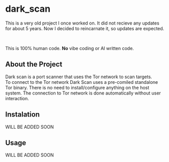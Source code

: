 # dark_scan
This is a very old project I once worked on. It did not recieve any updates for about 5 years.
Now I decided to reincarnate it, so updates are expected.  

<br>

This is 100% human code. **No** vibe coding or AI written code.

## About the Project

Dark scan is a port scanner that uses the Tor network to scan targets.  
To connect to the Tor network Dark Scan uses a pre-comiled standalone Tor binary.
There is no need to install/configure anything on the host system.
The connection to Tor network is done automatically without user interaction.<br/>


## Instalation

WILL BE ADDED SOON

## Usage

WILL BE ADDED SOON
